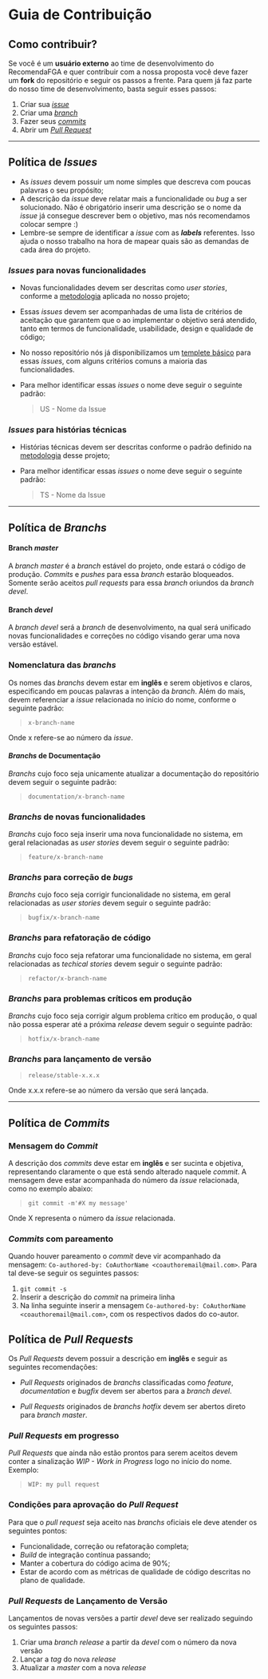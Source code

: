 # Guia de Contribuição

## Como contribuir?

Se você é um **usuário externo** ao time de desenvolvimento do RecomendaFGA e quer contribuir com a nossa proposta você deve fazer um **fork** do repositório e seguir os passos a frente. Para quem já faz parte do nosso time de desenvolvimento, basta seguir esses passos:

1. Criar sua [_issue_](#política-de-issues)
1. Criar uma [_branch_](#política-de-branchs)
1. Fazer seus [_commits_](#política-de-commits)
1. Abrir um [_Pull Request_](#política-de-pull-requests)

---

## Política de _Issues_

* As _issues_ devem possuir um nome simples que descreva com poucas palavras o seu propósito;
* A descrição da _issue_ deve relatar mais a funcionalidade ou _bug_ a ser solucionado. Não é obrigatório inserir uma descrição se o nome da _issue_ já consegue descrever bem o objetivo, mas nós recomendamos colocar sempre :)
* Lembre-se sempre de identificar a _issue_ com as _**labels**_ referentes. Isso ajuda o nosso trabalho na hora de mapear quais são as demandas de cada área do projeto.

### _Issues_ para novas funcionalidades

* Novas funcionalidades devem ser descritas como _user stories_, conforme a [metodologia](docs/_posts/2018-08-24-metodologia.md) aplicada no nosso projeto;
* Essas _issues_ devem ser acompanhadas de uma lista de critérios de aceitação que garantem que o ao implementar o objetivo será atendido, tanto em termos de funcionalidade, usabilidade, design e qualidade de código;
* No nosso repositório nós já disponibilizamos um [templete básico](https://github.com/fga-eps-mds/RecomendaFGA/issues/new?template=us-template.md) para essas _issues_, com alguns critérios comuns a maioria das funcionalidades.
* Para melhor identificar essas _issues_ o nome deve seguir o seguinte padrão:

    > US - Nome da Issue

### _Issues_ para histórias técnicas
* Histórias técnicas devem ser descritas conforme o padrão definido na [metodologia](docs/_posts/2018-08-24-metodologia.md) desse projeto;
* Para melhor identificar essas _issues_ o nome deve seguir o seguinte padrão:

    > TS - Nome da Issue

---

## Política de _Branchs_

#### Branch _master_

A _branch master_ é a _branch_ estável do projeto, onde estará o código de produção. _Commits_ e _pushes_ para essa _branch_ estarão bloqueados. Somente serão aceitos _pull requests_ para essa _branch_ oriundos da _branch devel_.

#### Branch _devel_

A _branch devel_ será a _branch_ de desenvolvimento, na qual será unificado novas funcionalidades e correções no código visando gerar uma nova versão estável.

### Nomenclatura das _branchs_

Os nomes das _branchs_ devem estar em **inglês** e serem objetivos e claros, especificando em poucas palavras a intenção da _branch_. Além do mais, devem referenciar a _issue_ relacionada no início do nome, conforme o seguinte padrão:

> `x-branch-name`

Onde x refere-se ao número da _issue_.

#### _Branchs_ de Documentação

_Branchs_ cujo foco seja unicamente atualizar a documentação do repositório devem seguir o seguinte padrão:

> `documentation/x-branch-name`

### _Branchs_ de novas funcionalidades

_Branchs_ cujo foco seja inserir uma nova funcionalidade no sistema, em geral relacionadas as _user stories_ devem seguir o seguinte padrão:

> `feature/x-branch-name`

### _Branchs_ para correção de _bugs_

_Branchs_ cujo foco seja corrigir funcionalidade no sistema, em geral relacionadas as _user stories_ devem seguir o seguinte padrão:

> `bugfix/x-branch-name`

### _Branchs_ para refatoração de código

_Branchs_ cujo foco seja refatorar uma funcionalidade no sistema, em geral relacionadas as _techical stories_ devem seguir o seguinte padrão:

> `refactor/x-branch-name`

### _Branchs_ para problemas críticos em produção

_Branchs_ cujo foco seja corrigir algum problema crítico em produção, o qual não possa esperar até a próxima _release_ devem seguir o seguinte padrão:

> `hotfix/x-branch-name`

### _Branchs_ para lançamento de versão

> `release/stable-x.x.x`

Onde x.x.x refere-se ao número da versão que será lançada.

---

## Política de _Commits_

### Mensagem do _Commit_
A descrição dos _commits_ deve estar em **inglês** e ser sucinta e objetiva, representando claramente o que está sendo alterado naquele _commit_. A mensagem deve estar acompanhada do número da _issue_ relacionada, como no exemplo abaixo:

> `git commit -m'#X my message'`

Onde X representa o número da _issue_ relacionada.

### _Commits_ com pareamento

Quando houver pareamento o _commit_ deve vir acompanhado da mensagem: `Co-authored-by: CoAuthorName <coauthoremail@mail.com>`. Para tal deve-se seguir os seguintes passos:

1. `git commit -s`
1. Inserir a descrição do _commit_ na primeira linha
1. Na linha seguinte inserir a mensagem `Co-authored-by: CoAuthorName <coauthoremail@mail.com>`, com os respectivos dados do co-autor.

## Política de _Pull Requests_

Os _Pull Requests_ devem possuir a descrição em **inglês** e seguir as seguintes recomendações:

* _Pull Requests_ originados de _branchs_ classificadas como _feature_, _documentation_ e _bugfix_ devem ser abertos para a _branch_ _devel_.

* _Pull Requests_ originados de _branchs_ _hotfix_ devem ser abertos direto para _branch master_.

### _Pull Requests_ em progresso

_Pull Requests_ que ainda não estão prontos para serem aceitos devem conter a sinalização _WIP - Work in Progress_ logo no início do nome. Exemplo:

> `WIP: my pull request`

### Condições para aprovação do _Pull Request_

Para que o _pull request_ seja aceito nas _branchs_ oficiais ele deve atender os seguintes pontos:

* Funcionalidade, correção ou refatoração completa;
* _Build_ de integração contínua passando;
* Manter a cobertura do código acima de 90%;
* Estar de acordo com as métricas de qualidade de código descritas no plano de qualidade.

### _Pull Requests_ de Lançamento de Versão

Lançamentos de novas versões a partir _devel_ deve ser realizado seguindo os seguintes passos:

1. Criar uma _branch_ _release_ a partir da _devel_ com o número da nova versão
1. Lançar a _tag_ do nova _release_
1. Atualizar a _master_ com a nova _release_

